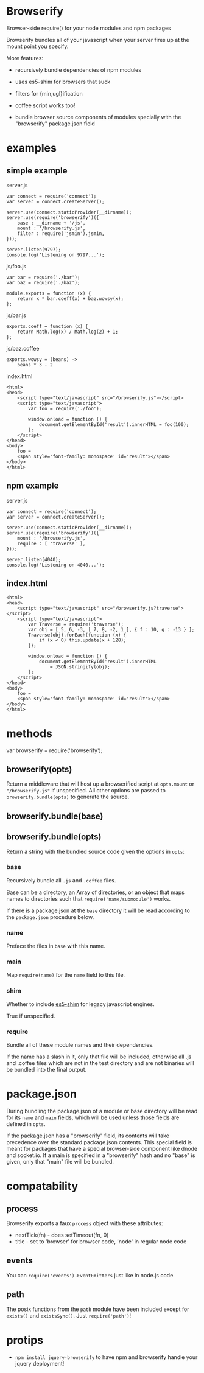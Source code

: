 Browserify
==========

Browser-side require() for your node modules and npm packages

Browserify bundles all of your javascript when your server fires up at the mount
point you specify.

More features:

* recursively bundle dependencies of npm modules

* uses es5-shim for browsers that suck

* filters for {min,ugl}ification

* coffee script works too!

* bundle browser source components of modules specially with the "browserify"
    package.json field

examples
========

simple example
--------------

server.js

    var connect = require('connect');
    var server = connect.createServer();
    
    server.use(connect.staticProvider(__dirname));
    server.use(require('browserify')({
        base : __dirname + '/js',
        mount : '/browserify.js',
        filter : require('jsmin').jsmin,
    }));
    
    server.listen(9797);
    console.log('Listening on 9797...');

js/foo.js

    var bar = require('./bar');
    var baz = require('./baz');

    module.exports = function (x) {
        return x * bar.coeff(x) + baz.wowsy(x);
    };

js/bar.js

    exports.coeff = function (x) {
        return Math.log(x) / Math.log(2) + 1;
    };

js/baz.coffee

    exports.wowsy = (beans) ->
        beans * 3 - 2

index.html

    <html>
    <head>
        <script type="text/javascript" src="/browserify.js"></script>
        <script type="text/javascript">
            var foo = require('./foo');
            
            window.onload = function () {
                document.getElementById('result').innerHTML = foo(100);
            };
        </script>
    </head>
    <body>
        foo =
        <span style='font-family: monospace' id="result"></span>
    </body>
    </html>

npm example
-----------

server.js

    var connect = require('connect');
    var server = connect.createServer();
    
    server.use(connect.staticProvider(__dirname));
    server.use(require('browserify')({
        mount : '/browserify.js',
        require : [ 'traverse' ],
    }));
    
    server.listen(4040);
    console.log('Listening on 4040...');

index.html
----------

    <html>
    <head>
        <script type="text/javascript" src="/browserify.js?traverse"></script>
        <script type="text/javascript">
            var Traverse = require('traverse');
            var obj = [ 5, 6, -3, [ 7, 8, -2, 1 ], { f : 10, g : -13 } ];
            Traverse(obj).forEach(function (x) {
                if (x < 0) this.update(x + 128);
            });
            
            window.onload = function () {
                document.getElementById('result').innerHTML
                    = JSON.stringify(obj);
            };
        </script>
    </head>
    <body>
        foo =
        <span style='font-family: monospace' id="result"></span>
    </body>
    </html>

methods
=======

var browserify = require('browserify');

browserify(opts)
----------------

Return a middleware that will host up a browserified script at `opts.mount` or
`"/browserify.js"` if unspecified. All other options are passed to
`browserify.bundle(opts)` to generate the source.

browserify.bundle(base)
-----------------------
browserify.bundle(opts)
-----------------------

Return a string with the bundled source code given the options in `opts`:

### base

Recursively bundle all `.js` and `.coffee` files.

Base can be a directory, an Array of directories, or an object that
maps names to directories such that `require('name/submodule')` works.

If there is a package.json at the `base` directory it will be read
according to the `package.json` procedure below.

### name

Preface the files in `base` with this name.

### main

Map `require(name)` for the `name` field to this file.

### shim

Whether to include [es5-shim](https://github.com/kriskowal/es5-shim) for legacy
javascript engines.

True if unspecified.

### require

Bundle all of these module names and their dependencies.

If the name has a slash in it, only that file will be included, otherwise all
.js and .coffee files which are not in the test directory and are not binaries
will be bundled into the final output.

package.json
============

During bundling the package.json of a module or base directory will be read for
its `name` and `main` fields, which will be used unless those fields are defined
in `opts`.

If the package.json has a "browserify" field, its contents will take precedence
over the standard package.json contents. This special field is meant for
packages that have a special browser-side component like dnode and socket.io.
If a main is specified in a "browserify" hash and no "base" is given, only that
"main" file will be bundled.

compatability
=============

process
-------

Browserify exports a faux `process` object with these attributes:

* nextTick(fn) - does setTimeout(fn, 0)
* title - set to 'browser' for browser code, 'node' in regular node code

events
------

You can `require('events').EventEmitters` just like in node.js code.

path
----

The posix functions from the `path` module have been included except for
`exists()` and `existsSync()`. Just `require('path')`!

protips
=======

* `npm install jquery-browserify` to have npm and browserify handle your jquery
deployment!
